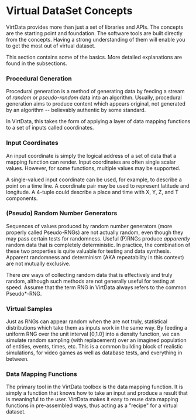 Virtual DataSet Concepts
========================

VirtData provides more than just a set of libraries and APIs.
The concepts are the starting point and foundation. The software
tools are built directly from the concepts. Having a strong
understanding of them will enable you to get the most out 
of virtual dataset.

This section contains some of the basics. More detailed explanations 
are found in the subsections.

### Procedural Generation

Procedural generation is a method of generating data by feeding a stream of
*random* or *pseudo-random* data into an algorithm. Usually, procedural
generation aims to produce content which appears original, not generated by an
algorithm -- believably authentic by some standard.

In VirtData, this takes the form of applying a layer of data mapping functions
to a set of inputs called coordinates.

### Input Coordinates

An input coordinate is simply the logical address of a set of data that a
mapping function can render. Input coordinates are often single scalar values.
However, for some functions, multiple values may be supported.

A single-valued input coordinate can be used, for example, to describe a point
on a time line. A coordinate pair may be used to represent latitude and
longitude. A 4-tuple could describe a place and time with X, Y, Z, and T
components.

### (Pseudo) Random Number Generators

Sequences of values produced by random number generators (more properly called
Pseudo-RNGs) are not actually random, even though they may pass certain tests
for randomness. Useful (P)RNGs produce *apparently* random data that is
completely deterministic. In practice, the combination of these two properties
is quite valuable for testing and data synthesis. Apparent randomness and
determinism (AKA repeatability in this context) are not mutually exclusive.

There *are* ways of collecting random data that is effectively and truly random,
although such methods are not generally useful for testing at speed. Assume that
the term RNG in VirtData always refers to the common Pseudo*-RNG.

### Virtual Samples

Just as RNGs can appear random when the are not truly, statistical distributions
which take them as inputs work in the same way. By feeding a uniform RNG over
the unit interval [0,1.0] into a density function, we can simulate random
sampling (with replacement) over an imagined population of entities, events,
times, etc. This is a common building block of realistic simulations, for video
games as well as database tests, and everything in between.

### Data Mapping Functions

The primary tool in the VirtData toolbox is the data mapping function. It is
simply a function that knows how to take an input and produce a result that is
meaningful to the user. VirtData makes it easy to reuse data mapping functions
in pre-assembled ways, thus acting as a "recipe" for a virtual dataset.

